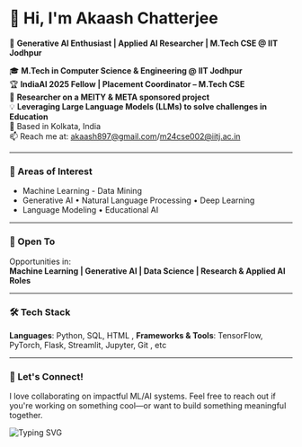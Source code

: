 # 👋 Hi, I'm Akaash Chatterjee

🚀 **Generative AI Enthusiast | Applied AI Researcher | M.Tech CSE @ IIT Jodhpur**

🎓 **M.Tech in Computer Science & Engineering @ IIT Jodhpur**  
🏆 **IndiaAI 2025 Fellow | Placement Coordinator – M.Tech CSE**  
🔬 **Researcher on a MEITY & META sponsored project**  
💡 **Leveraging Large Language Models (LLMs) to solve challenges in Education**  
📍 Based in Kolkata, India  
📫 Reach me at: akaash897@gmail.com/m24cse002@iitj.ac.in

---

### 🧠 Areas of Interest
- Machine Learning - Data Mining
- Generative AI • Natural Language Processing • Deep Learning  
- Language Modeling • Educational AI

---

### 💼 Open To
Opportunities in:  
**Machine Learning | Generative AI | Data Science | Research & Applied AI Roles**

---

### 🛠️ Tech Stack
**Languages**: Python, SQL, HTML ,
**Frameworks & Tools**: TensorFlow, PyTorch, Flask, Streamlit, Jupyter, Git , etc

---

### 🤝 Let's Connect!
I love collaborating on impactful ML/AI systems. Feel free to reach out if you're working on something cool—or want to build something meaningful together.

<!-- Optional Typing SVG -->
<img src="https://readme-typing-svg.demolab.com?font=Fira+Code&pause=1000&center=true&vCenter=true&multiline=true&width=500&height=60&lines=Generative+AI+Enthusiast;Always+learning+%26+building!" alt="Typing SVG" />
